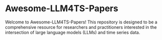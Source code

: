 # Awesome-LLM4TS-Papers
Welcome to Awesome-LLM4TS-Papers! This repository is designed to be a comprehensive resource for researchers and practitioners interested in the intersection of large language models (LLMs) and time series data.

